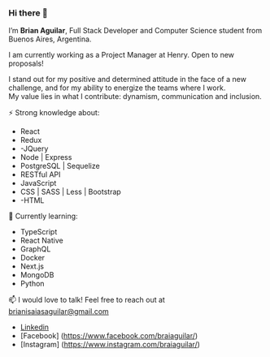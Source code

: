 ### Hi there 👋

I’m **Brian Aguilar**, Full Stack Developer and Computer Science student from Buenos Aires, Argentina.

I am currently working as a Project Manager at Henry. Open to new proposals!

I stand out for my positive and determined attitude in the face of a new challenge, and for my ability to energize the teams where I work.<br/>
My value lies in what I contribute: dynamism, communication and inclusion.

⚡ Strong knowledge about:<br/>
- React
- Redux
- -JQuery
- Node | Express
- PostgreSQL | Sequelize
- RESTful API
- JavaScript
- CSS | SASS | Less | Bootstrap
- -HTML

🌱 Currently learning:
- TypeScript
- React Native
- GraphQL
- Docker
- Next.js
- MongoDB
- Python

     
📫 I would love to talk! Feel free to reach out at brianisaiasaguilar@gmail.com

- [Linkedin](https://www.linkedin.com/in/braiaguilar/)
- [Facebook] (https://www.facebook.com/braiaguilar/)
- [Instagram] (https://www.instagram.com/braiaguilar/)
